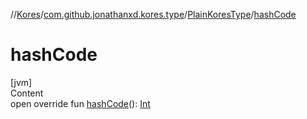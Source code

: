 //[Kores](../../index.md)/[com.github.jonathanxd.kores.type](../index.md)/[PlainKoresType](index.md)/[hashCode](hash-code.md)



# hashCode  
[jvm]  
Content  
open override fun [hashCode](hash-code.md)(): [Int](https://kotlinlang.org/api/latest/jvm/stdlib/kotlin/-int/index.html)  



